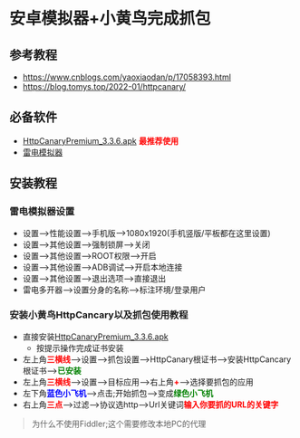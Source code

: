 # 安卓模拟器+小黄鸟完成抓包

## 参考教程

- https://www.cnblogs.com/yaoxiaodan/p/17058393.html
- https://blog.tomys.top/2022-01/httpcanary/

## 必备软件

- [HttpCanaryPremium_3.3.6.apk](./apk/HttpCanaryPremium_3.3.6.apk) <strong style="color:red;">最推荐使用</strong>
- [雷电模拟器](https://www.ldmnq.com/)

## 安装教程

### 雷电模拟器设置

- 设置-->性能设置-->手机版-->1080x1920(手机竖版/平板都在这里设置)
- 设置-->其他设置-->强制锁屏-->关闭
- 设置-->其他设置-->ROOT权限-->开启
- 设置-->其他设置-->ADB调试-->开启本地连接
- 设置-->其他设置-->退出选项-->直接退出
- 雷电多开器-->设置分身的名称-->标注环境/登录用户

### 安装小黄鸟HttpCancary以及抓包使用教程

- 直接安装[HttpCanaryPremium_3.3.6.apk](./apk/HttpCanaryPremium_3.3.6.apk)
  - 按提示操作完成证书安装
- 左上角<strong style="color:red;">三横线</strong>-->设置-->抓包设置-->HttpCanary根证书-->安装HttpCancary根证书--><strong style="color:green;">已安装</strong>
- 左上角<strong style="color:red;">三横线</strong>-->设置-->目标应用-->右上角<strong style="color:red;">+</strong>-->选择要抓包的应用
- 左下角<strong style="color:blue;">蓝色小飞机</strong>-->点击;开始抓包-->变成<strong style="color:green;">绿色小飞机</strong>
- 右上角<strong style="color:red;">三点</strong>-->过滤-->协议选http-->Url关键词<strong style="color:red;">输入你要抓的URL的关键字</strong>



> 为什么不使用Fiddler;这个需要修改本地PC的代理

